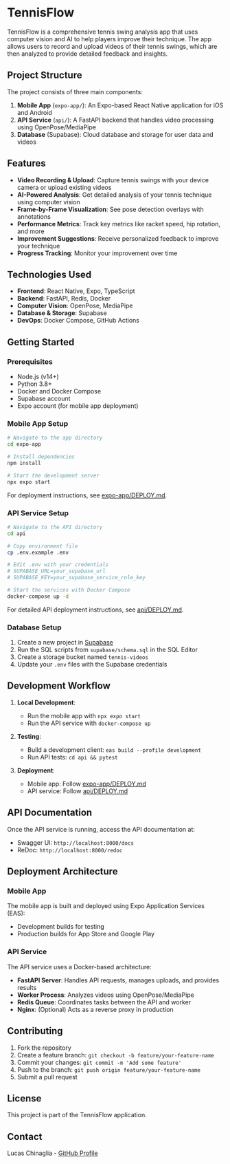 # TennisFlow

TennisFlow is a comprehensive tennis swing analysis app that uses computer vision and AI to help players improve their technique. The app allows users to record and upload videos of their tennis swings, which are then analyzed to provide detailed feedback and insights.

## Project Structure

The project consists of three main components:

1. **Mobile App** (`expo-app/`): An Expo-based React Native application for iOS and Android
2. **API Service** (`api/`): A FastAPI backend that handles video processing using OpenPose/MediaPipe
3. **Database** (Supabase): Cloud database and storage for user data and videos

## Features

- **Video Recording & Upload**: Capture tennis swings with your device camera or upload existing videos
- **AI-Powered Analysis**: Get detailed analysis of your tennis technique using computer vision
- **Frame-by-Frame Visualization**: See pose detection overlays with annotations
- **Performance Metrics**: Track key metrics like racket speed, hip rotation, and more
- **Improvement Suggestions**: Receive personalized feedback to improve your technique
- **Progress Tracking**: Monitor your improvement over time

## Technologies Used

- **Frontend**: React Native, Expo, TypeScript
- **Backend**: FastAPI, Redis, Docker
- **Computer Vision**: OpenPose, MediaPipe
- **Database & Storage**: Supabase
- **DevOps**: Docker Compose, GitHub Actions

## Getting Started

### Prerequisites

- Node.js (v14+)
- Python 3.8+
- Docker and Docker Compose
- Supabase account
- Expo account (for mobile app deployment)

### Mobile App Setup

```bash
# Navigate to the app directory
cd expo-app

# Install dependencies
npm install

# Start the development server
npx expo start
```

For deployment instructions, see [expo-app/DEPLOY.md](expo-app/DEPLOY.md).

### API Service Setup

```bash
# Navigate to the API directory
cd api

# Copy environment file
cp .env.example .env

# Edit .env with your credentials
# SUPABASE_URL=your_supabase_url
# SUPABASE_KEY=your_supabase_service_role_key

# Start the services with Docker Compose
docker-compose up -d
```

For detailed API deployment instructions, see [api/DEPLOY.md](api/DEPLOY.md).

### Database Setup

1. Create a new project in [Supabase](https://supabase.com/)
2. Run the SQL scripts from `supabase/schema.sql` in the SQL Editor
3. Create a storage bucket named `tennis-videos`
4. Update your `.env` files with the Supabase credentials

## Development Workflow

1. **Local Development**:
   - Run the mobile app with `npx expo start`
   - Run the API service with `docker-compose up`

2. **Testing**:
   - Build a development client: `eas build --profile development`
   - Run API tests: `cd api && pytest`

3. **Deployment**:
   - Mobile app: Follow [expo-app/DEPLOY.md](expo-app/DEPLOY.md)
   - API service: Follow [api/DEPLOY.md](api/DEPLOY.md)

## API Documentation

Once the API service is running, access the API documentation at:
- Swagger UI: `http://localhost:8000/docs`
- ReDoc: `http://localhost:8000/redoc`

## Deployment Architecture

### Mobile App

The mobile app is built and deployed using Expo Application Services (EAS):
- Development builds for testing
- Production builds for App Store and Google Play

### API Service

The API service uses a Docker-based architecture:
- **FastAPI Server**: Handles API requests, manages uploads, and provides results
- **Worker Process**: Analyzes videos using OpenPose/MediaPipe
- **Redis Queue**: Coordinates tasks between the API and worker
- **Nginx**: (Optional) Acts as a reverse proxy in production

## Contributing

1. Fork the repository
2. Create a feature branch: `git checkout -b feature/your-feature-name`
3. Commit your changes: `git commit -m 'Add some feature'`
4. Push to the branch: `git push origin feature/your-feature-name`
5. Submit a pull request

## License

This project is part of the TennisFlow application.

## Contact

Lucas Chinaglia - [GitHub Profile](https://github.com/lucaschinaglia)